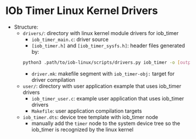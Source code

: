 <!--
SPDX-FileCopyrightText: 2025 IObundle

SPDX-License-Identifier: MIT
-->

# IOb Timer Linux Kernel Drivers
- Structure:
    - `drivers/`: directory with linux kernel module drivers for iob_timer
        - `iob_timer_main.c`: driver source
        - `[iob_timer.h]` and `[iob_timer_sysfs.h]`: header files generated by:
        ```bash
        python3 .path/to/iob-linux/scripts/drivers.py iob_timer -o [output_dir]
        ```
        - `driver.mk`: makefile segment with `iob_timer-obj:` target for driver
          compilation
    - `user/`: directory with user application example that uses iob_timer
      drivers
        - `iob_timer_user.c`: example user application that uses iob_timer
          drivers
        - `Makefile`: user application compilation targets
    - `iob_timer.dts`: device tree template with iob_timer node
        - manually add the `timer` node to the system device tree so the
          iob_timer is recognized by the linux kernel
